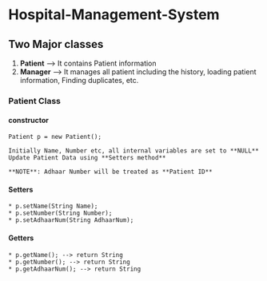 # Hospital-Management-System
## Two Major classes
1. **Patient** --> It contains Patient information
2. **Manager** --> It manages all patient including the history, loading patient information, Finding duplicates, etc.

### Patient Class
#### constructor
`Patient p = new Patient();`


`Initially Name, Number etc, all internal variables are set to **NULL**`
`Update Patient Data using **Setters method**`

`**NOTE**: Adhaar Number will be treated as **Patient ID**`

#### Setters
```
* p.setName(String Name);
* p.setNumber(String Number);
* p.setAdhaarNum(String AdhaarNum);
```

#### Getters
```
* p.getName(); --> return String
* p.getNumber(); --> return String
* p.getAdhaarNum(); --> return String
```